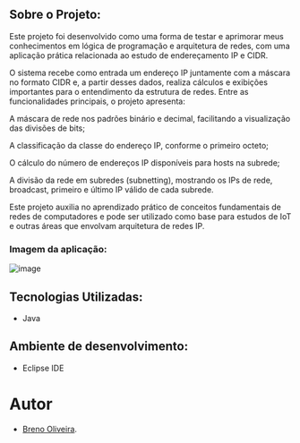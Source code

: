 ## Sobre o Projeto:

Este projeto foi desenvolvido como uma forma de testar e aprimorar meus conhecimentos em lógica de programação e arquitetura de redes, com uma aplicação prática relacionada ao estudo de endereçamento IP e CIDR.

O sistema recebe como entrada um endereço IP juntamente com a máscara no formato CIDR e, a partir desses dados, realiza cálculos e exibições importantes para o entendimento da estrutura de redes. Entre as funcionalidades principais, o projeto apresenta:

A máscara de rede nos padrões binário e decimal, facilitando a visualização das divisões de bits;

A classificação da classe do endereço IP, conforme o primeiro octeto;

O cálculo do número de endereços IP disponíveis para hosts na subrede;

A divisão da rede em subredes (subnetting), mostrando os IPs de rede, broadcast, primeiro e último IP válido de cada subrede.

Este projeto auxilia no aprendizado prático de conceitos fundamentais de redes de computadores e pode ser utilizado como base para estudos de IoT e outras áreas que envolvam arquitetura de redes IP.

### Imagem da aplicação:
  
![image](https://github.com/user-attachments/assets/f4e982a7-182f-426a-9d4f-25d442aa86d0)

## Tecnologias Utilizadas:
- Java

## Ambiente de desenvolvimento:
- Eclipse IDE
# Autor
- [Breno Oliveira](https://www.linkedin.com/in/breno-oliveira-assis-reis-203010351/).


